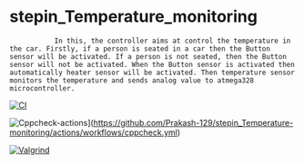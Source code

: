 # stepin_Temperature_monitoring



               In this, the controller aims at control the temperature in the car. Firstly, if a person is seated in a car then the Button sensor will be activated. If a person is not seated, then the Button sensor will not be activated. When the Button sensor is activated then automatically heater sensor will be activated. Then temperature sensor monitors the temperature and sends analog value to atmega328 microcontroller.


[![CI](https://github.com/Prakash-129/stepin_Temperature-monitoring/actions/workflows/compile.yml/badge.svg)](https://github.com/Prakash-129/stepin_Temperature-monitoring/actions/workflows/compile.yml)

![Cppcheck-actions](https://github.com/Prakash-129/stepin_Temperature-monitoring/actions/workflows/cppcheck.yml/badge.svg)](https://github.com/Prakash-129/stepin_Temperature-monitoring/actions/workflows/cppcheck.yml)

[![Valgrind](https://github.com/Prakash-129/stepin_Temperature-monitoring/actions/workflows/valgrind.yml/badge.svg)](https://github.com/Prakash-129/stepin_Temperature-monitoring/actions/workflows/valgrind.yml)
